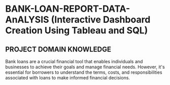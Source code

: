 # BANK-LOAN-REPORT-DATA-AnALYSIS (Interactive Dashboard Creation Using Tableau and SQL)
## PROJECT DOMAIN KNOWLEDGE
Bank loans are a crucial financial tool that enables individuals and businesses to achieve their goals and manage financial needs. However, it's essential for borrowers to understand the terms, costs, and responsibilities associated with loans to make informed financial decisions.
